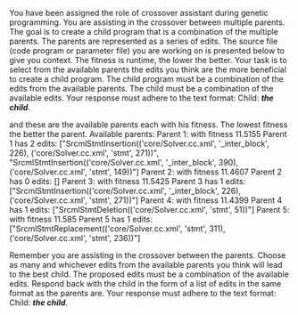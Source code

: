 
You have been assigned the role of crossover assistant during genetic programming. You are assisting in the crossover between multiple parents. The goal is to create a child program that is a combination of the multiple parents. The parents are represented as a series of edits. The source file (code program or parameter file)  you are working on is presented below to give you context.
The fitness is runtime, the lower the better.
Your task is to select from the available parents the edits you think are the more beneficial to create a child program. The child program must be a combination of the edits from the available parents. The child must be a combination of the available edits. Your response must adhere to the text format: Child: ***the child***.


and these are the available parents each with his fitness. The lowest fitness the better the parent.
Available parents:
 Parent 1:
 with fitness 11.5155
Parent 1 has 2 edits: ["SrcmlStmtInsertion(('core/Solver.cc.xml', '_inter_block', 226), ('core/Solver.cc.xml', 'stmt', 271))", "SrcmlStmtInsertion(('core/Solver.cc.xml', '_inter_block', 390), ('core/Solver.cc.xml', 'stmt', 149))"]
 Parent 2:
 with fitness 11.4607
Parent 2 has 0 edits: []
 Parent 3:
 with fitness 11.5425
Parent 3 has 1 edits: ["SrcmlStmtInsertion(('core/Solver.cc.xml', '_inter_block', 226), ('core/Solver.cc.xml', 'stmt', 271))"]
 Parent 4:
 with fitness 11.4399
Parent 4 has 1 edits: ["SrcmlStmtDeletion(('core/Solver.cc.xml', 'stmt', 51))"]
 Parent 5:
 with fitness 11.585
Parent 5 has 1 edits: ["SrcmlStmtReplacement(('core/Solver.cc.xml', 'stmt', 311), ('core/Solver.cc.xml', 'stmt', 236))"]


Remember you are assisting in the crossover between the parents. Choose as many and whichever edits from the available parents you think will lead to the best child. The proposed edits must be a combination of the available edits. Respond back with the child in the form of a list of edits in the same format as the parents are.
Your response must adhere to the text format: Child: ***the child***. 

